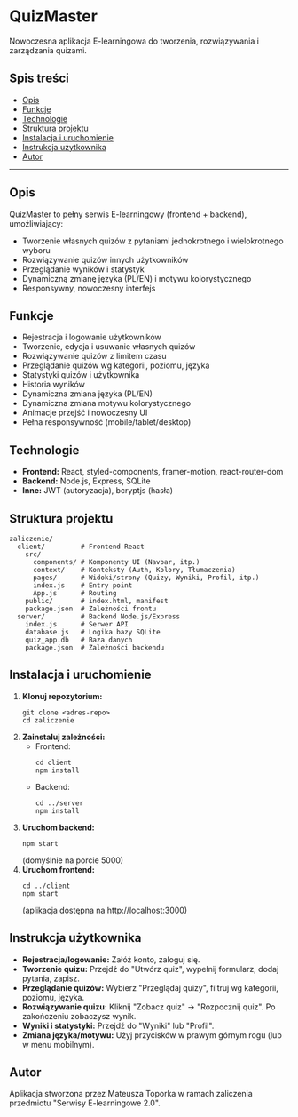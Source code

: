 # QuizMaster

Nowoczesna aplikacja E-learningowa do tworzenia, rozwiązywania i zarządzania quizami. 

## Spis treści
- [Opis](#opis)
- [Funkcje](#funkcje)
- [Technologie](#technologie)
- [Struktura projektu](#struktura-projektu)
- [Instalacja i uruchomienie](#instalacja-i-uruchomienie)
- [Instrukcja użytkownika](#instrukcja-użytkownika)
- [Autor](#autor)

---

## Opis
QuizMaster to pełny serwis E-learningowy (frontend + backend), umożliwiający:
- Tworzenie własnych quizów z pytaniami jednokrotnego i wielokrotnego wyboru
- Rozwiązywanie quizów innych użytkowników
- Przeglądanie wyników i statystyk
- Dynamiczną zmianę języka (PL/EN) i motywu kolorystycznego
- Responsywny, nowoczesny interfejs

## Funkcje
- Rejestracja i logowanie użytkowników
- Tworzenie, edycja i usuwanie własnych quizów
- Rozwiązywanie quizów z limitem czasu
- Przeglądanie quizów wg kategorii, poziomu, języka
- Statystyki quizów i użytkownika
- Historia wyników
- Dynamiczna zmiana języka (PL/EN)
- Dynamiczna zmiana motywu kolorystycznego
- Animacje przejść i nowoczesny UI
- Pełna responsywność (mobile/tablet/desktop)

## Technologie
- **Frontend:** React, styled-components, framer-motion, react-router-dom
- **Backend:** Node.js, Express, SQLite
- **Inne:** JWT (autoryzacja), bcryptjs (hasła)

## Struktura projektu
```
zaliczenie/
  client/         # Frontend React
    src/
      components/ # Komponenty UI (Navbar, itp.)
      context/    # Konteksty (Auth, Kolory, Tłumaczenia)
      pages/      # Widoki/strony (Quizy, Wyniki, Profil, itp.)
      index.js    # Entry point
      App.js      # Routing
    public/       # index.html, manifest
    package.json  # Zależności frontu
  server/         # Backend Node.js/Express
    index.js      # Serwer API
    database.js   # Logika bazy SQLite
    quiz_app.db   # Baza danych
    package.json  # Zależności backendu
```

## Instalacja i uruchomienie
1. **Klonuj repozytorium:**
   ```
   git clone <adres-repo>
   cd zaliczenie
   ```
2. **Zainstaluj zależności:**
   - Frontend:
     ```
     cd client
     npm install
     ```
   - Backend:
     ```
     cd ../server
     npm install
     ```
3. **Uruchom backend:**
   ```
   npm start
   ```
   (domyślnie na porcie 5000)
4. **Uruchom frontend:**
   ```
   cd ../client
   npm start
   ```
   (aplikacja dostępna na http://localhost:3000)

## Instrukcja użytkownika
- **Rejestracja/logowanie:** Załóż konto, zaloguj się.
- **Tworzenie quizu:** Przejdź do "Utwórz quiz", wypełnij formularz, dodaj pytania, zapisz.
- **Przeglądanie quizów:** Wybierz "Przeglądaj quizy", filtruj wg kategorii, poziomu, języka.
- **Rozwiązywanie quizu:** Kliknij "Zobacz quiz" → "Rozpocznij quiz". Po zakończeniu zobaczysz wynik.
- **Wyniki i statystyki:** Przejdź do "Wyniki" lub "Profil".
- **Zmiana języka/motywu:** Użyj przycisków w prawym górnym rogu (lub w menu mobilnym).

## Autor
Aplikacja stworzona przez Mateusza Toporka w ramach zaliczenia przedmiotu "Serwisy E-learningowe 2.0". 
